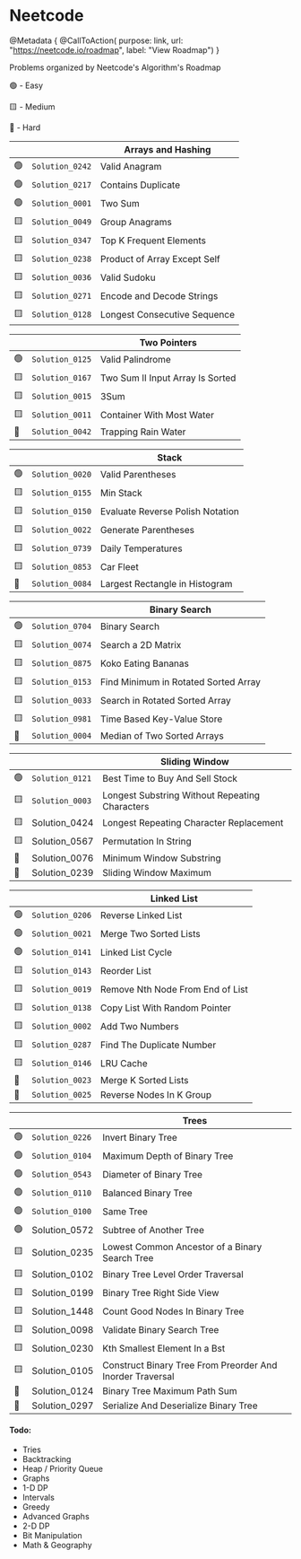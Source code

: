 
# Neetcode

@Metadata {
    @CallToAction(
        purpose: link,
        url: "https://neetcode.io/roadmap",
        label: "View Roadmap")
}

Problems organized by Neetcode's Algorithm's Roadmap
 
🟢 - Easy

🟨 - Medium

🔺 - Hard

| | | Arrays and Hashing |
| -- | -- | -- |
| 🟢 | ``Solution_0242`` | Valid Anagram                          
| 🟢 | ``Solution_0217`` | Contains Duplicate                     
| 🟢 | ``Solution_0001`` | Two Sum                             
| 🟨 | ``Solution_0049`` | Group Anagrams                      
| 🟨 | ``Solution_0347`` | Top K Frequent Elements             
| 🟨 | ``Solution_0238`` | Product of Array Except Self        
| 🟨 | ``Solution_0036`` | Valid Sudoku                        
| 🟨 | ``Solution_0271`` | Encode and Decode Strings           
| 🟨 | ``Solution_0128`` | Longest Consecutive Sequence        

| | | Two Pointers |
| -- | -- | -- |
| 🟢 | ``Solution_0125`` | Valid Palindrome                    
| 🟨 | ``Solution_0167`` | Two Sum II Input Array Is Sorted    
| 🟨 | ``Solution_0015`` | 3Sum                                
| 🟨 | ``Solution_0011`` | Container With Most Water           
| 🔺 | ``Solution_0042`` | Trapping Rain Water                 

| | | Stack |
| -- | -- | -- |
| 🟢 | ``Solution_0020`` | Valid Parentheses                    
| 🟨 | ``Solution_0155`` | Min Stack                            
| 🟨 | ``Solution_0150`` | Evaluate Reverse Polish Notation     
| 🟨 | ``Solution_0022`` | Generate Parentheses                 
| 🟨 | ``Solution_0739`` | Daily Temperatures                   
| 🟨 | ``Solution_0853`` | Car Fleet                            
| 🔺 | ``Solution_0084`` | Largest Rectangle in Histogram       

| | | Binary Search |
| -- | -- | -- |
| 🟢 | ``Solution_0704`` | Binary Search  
| 🟨 | ``Solution_0074`` | Search a 2D Matrix                   
| 🟨 | ``Solution_0875`` | Koko Eating Bananas                  
| 🟨 | ``Solution_0153`` | Find Minimum in Rotated Sorted Array 
| 🟨 | ``Solution_0033`` | Search in Rotated Sorted Array       
| 🟨 | ``Solution_0981`` | Time Based Key-Value Store           
| 🔺 | ``Solution_0004`` | Median of Two Sorted Arrays          
                                                                   
| | | Sliding Window |
| -- | -- | -- |
| 🟢 | ``Solution_0121`` | Best Time to Buy And Sell Stock       
| 🟨 | ``Solution_0003`` | Longest Substring Without Repeating Characters 
| 🟨 |   Solution_0424   | Longest Repeating Character Replacement 
| 🟨 |   Solution_0567   | Permutation In String                 
| 🔺 |   Solution_0076   | Minimum Window Substring              
| 🔺 |   Solution_0239   | Sliding Window Maximum                

| | |  Linked List |
| -- | -- | -- |
| 🟢 | ``Solution_0206`` | Reverse Linked List                   
| 🟢 | ``Solution_0021`` | Merge Two Sorted Lists                
| 🟢 | ``Solution_0141`` | Linked List Cycle                     
| 🟨 | ``Solution_0143`` | Reorder List                          
| 🟨 | ``Solution_0019`` | Remove Nth Node From End of List   
| 🟨 | ``Solution_0138`` | Copy List With Random Pointer       
| 🟨 | ``Solution_0002`` | Add Two Numbers                       
| 🟨 | ``Solution_0287`` | Find The Duplicate Number             
| 🟨 | ``Solution_0146`` | LRU Cache                             
| 🔺 | ``Solution_0023`` | Merge K Sorted Lists                  
| 🔺 | ``Solution_0025`` | Reverse Nodes In K Group              

| | | Trees |
| -- | -- | -- |
| 🟢 | ``Solution_0226`` | Invert Binary Tree                    
| 🟢 | ``Solution_0104`` | Maximum Depth of Binary Tree          
| 🟢 | ``Solution_0543`` | Diameter of Binary Tree               
| 🟢 | ``Solution_0110`` | Balanced Binary Tree                  
| 🟢 | ``Solution_0100`` | Same Tree                             
| 🟢 |   Solution_0572   | Subtree of Another Tree               
| 🟨 |   Solution_0235   | Lowest Common Ancestor of a Binary Search Tree 
| 🟨 |   Solution_0102   | Binary Tree Level Order Traversal      
| 🟨 |   Solution_0199   | Binary Tree Right Side View            
| 🟨 |   Solution_1448   | Count Good Nodes In Binary Tree        
| 🟨 |   Solution_0098   | Validate Binary Search Tree            
| 🟨 |   Solution_0230   | Kth Smallest Element In a Bst          
| 🟨 |   Solution_0105   | Construct Binary Tree From Preorder And Inorder Traversal 
| 🔺 |   Solution_0124   | Binary Tree Maximum Path Sum         
| 🔺 |   Solution_0297   | Serialize And Deserialize Binary Tree

#### Todo:
- Tries
- Backtracking
- Heap / Priority Queue
- Graphs
- 1-D DP
- Intervals
- Greedy
- Advanced Graphs
- 2-D DP
- Bit Manipulation
- Math & Geography
